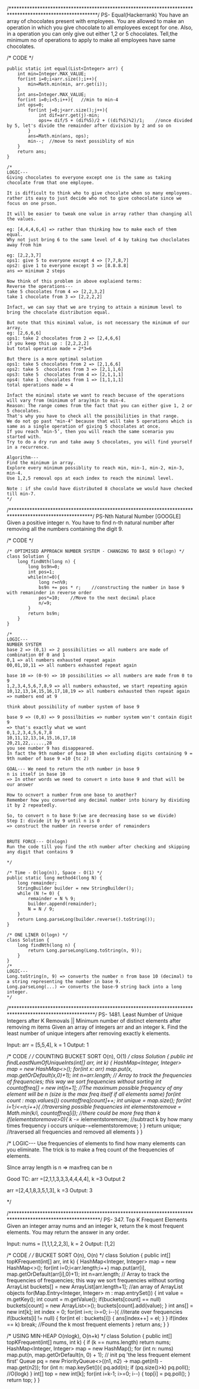 
/**********************************************************************************************************/
PS- Equal(Hackerrank)
You have an array of chocolates present with employees. 
You are allowed to make an operation in which you give chocolate to all employees except for one.
Also, in a operation you can only give out either 1,2 or 5 chocolates.
Tell,the minimum no of operations to apply to make all employees have same chocolates.

/* CODE */
```
public static int equal(List<Integer> arr) {
    int min=Integer.MAX_VALUE;
    for(int i=0;i<arr.size();i++){
        min=Math.min(min, arr.get(i));
    }
    int ans=Integer.MAX_VALUE;
    for(int i=0;i<5;i++){   //min to min-4
    int ops=0;
        for(int j=0;j<arr.size();j++){
            int dif=arr.get(j)-min;
            ops+= dif/5 + (dif%5)/2 + ((dif%5)%2)/1;    //once divided by 5, let's divide the remainder after division by 2 and so on
        }
        ans=Math.min(ans, ops);
        min--;  //move to next possiblity of min
    }
    return ans;
}

/*
LOGIC---
Giving chocolates to everyone except one is the same as taking chocolate from that one employee.

It is difficult to think who to give chocolate when so many employees.
rather its easy to just decide who not to give cohocolate since we focus on one prson.

It will be easier to tweak one value in array rather than changing all the values.

eg: [4,4,4,6,4] => rather than thinking how to make each of them equal.
Why not just bring 6 to the same level of 4 by taking two choclolates away from him

eg: [2,2,3,7]
ops1: give 5 to everyone except 4 => [7,7,8,7]
ops2: give 1 to everyone except 3 => [8.8.8.8]
ans => minimum 2 steps

Now think of this problem in above explaiend terms:
Reverse the operations---
take 5 chocolates from 4 => [2,2,3,2]
take 1 chocolate from 3 => [2,2,2,2]

Infact, we can say that we are trying to attain a minimum level to bring the chocolate distribution equal.

But note that this minimal value, is not necessary the minimum of our array.
eg: [2,6,6,6]
ops1: take 2 chocolates from 2 => [2,4,6,6]
if you keep this up : [2,2,2,2]
but total operation made = 2*3=6

But there is a more optimal solution
ops1: take 5 chocolates from 2 => [2,1,6,6]
ops2: take 5  chocolates from 3 => [2,1,1,6]
ops3: take 5  chocolates from 4 => [2,1,1,1]
ops4: take 1  chocolates from 1 => [1,1,1,1]
total operations made = 4 

Infact the minimal state we want to reach becuase of the operations will vary from (minimum of aray)min to min-4.
Reason: The range comes from the fact that you can either give 1, 2 or 5 chocolates. 
That's why you have to check all the possibilities in that range. 
We do not go past "min-4" because that will take 5 operations which is same as a single operation of giving 5 chocolates at once.
If you reach ‘min-5’, then you will reach the same scenario you started with.
Try to do a dry run and take away 5 chocolates, you will find yourself in a recurrence.

Algorithm---
Find the minimum in array. 
Explore every minimum possiblity to reach min, min-1, min-2, min-3, min-4.
Use 1,2,5 removal ops at each index to reach the minimal level.

Note : if she could have distributed 8 chocolate we would have checked till min-7.
*/
```

/********************************************************************************************************/
PS-Nth Natural Number [GOOGLE]
Given a positive integer n. You have to find n-th natural number after removing all the numbers containing the digit 9.

/* CODE */
```
/* OPTIMISED APPROACH NUMBER SYSTEM - CHANGING TO BASE 9 O(logn) */
class Solution {
    long findNth(long n) {
        long bs9n=0;
        int pos=1;
        while(n!=0){
            long r=n%9;
            bs9n += pos * r;    //constructing the number in base 9 with remaninder in reverse order
            pos*=10;    //Move to the next decimal place
            n/=9;
        }
        return bs9n;
    }
}

/*
LOGIC---
NUMBER SYSTEM
base 2 => (0,1) => 2 possibilities => all numbers are made of combination 0f 0 and 1
0,1 => all numbers exhausted repeat again
00,01,10,11 => all numbers exhausted repeat again

base 10 => (0-9) => 10 possibilities => all numbers are made from 0 to 9
1,2,3,4,5,6,7,8,9 => all numbers exhausted, we start repeating again
10,12,13,14,15,16,17,18,19 => all numbers exhausted then repeat again
=> numbers end at 9

think about possibility of number system of base 9

base 9 => (0,8) => 9 possilbities => number system won't contain digit 9
=> that's exactly what we want
0,1,2,3,4,5,6,7,8
10,11,12,13,14,15,16,17,18
20,21,22,.....,28
you see number 9 has disappeared.
In fact the 9th number of base 10 when excluding digits containing 9 = 9th number of base 9 =10 {tc 2)

GOAL--- We need to return the nth number in base 9
n is itself in base 10
=> In other words we need to convert n into base 9 and that will be our answer

How to ocnvert a number from one base to another?
Remember how you converted any decimal number into binary by dividing it by 2 repeatedly.

So, to convert n to base 9:(we are decreasing base so we divide)
Step I: divide it by 9 until n is 0
=> construct the number in reverse order of remainders


BRUTE FORCE--- O(nlogn)
Run the code till you find the nth number after checking and skipping any digit that contains 9

*/
```
```
/* Time - O(log(n)), Space - O(1) */
public static long method4(long N) {
    long remainder;
    StringBuilder builder = new StringBuilder();
    while (N != 0) {
        remainder = N % 9;
        builder.append(remainder);
        N = N / 9;
    }
    return Long.parseLong(builder.reverse().toString());
}
```
```
/* ONE LINER O(logn) */
class Solution {
    long findNth(long n) {
        return Long.parseLong(Long.toString(n, 9));
    }
}
/*
LOGIC---
Long.toString(n, 9) => converts the number n from base 10 (decimal) to a string representing the number in base 9.
Long.parseLong(...) => converts the base-9 string back into a long integer.
*/
```


/*********************************************************************************************************/
PS- 1481. Least Number of Unique Integers after K Removals || Minimum number of distinct elements after removing m items
Given an array of integers arr and an integer k. Find the least number of unique integers after removing exactly k elements.

Input: arr = [5,5,4], k = 1
Output: 1

/* CODE */
/* COUNTING BUCKET SORT O(n), O(1) */
class Solution {
    public int findLeastNumOfUniqueInts(int[] arr, int k) {
        HashMap<Integer, Integer> map = new HashMap<>();
        for(int x: arr) map.put(x, map.getOrDefault(x,0)+1);
        int n=arr.length;
        // Array to track the frequencies of frequencies; this way we sort frequencies without sorting
        int countoffreq[] = new int[n+1]; //The maximum possible frequency of any element will be n (size is the max freq itself if all elements same)
        for(int count : map.values()) countoffreq[count]++;
        int unique = map.size();
        for(int i=1;i<=n;i++){ //traversing possible frequencies
            int elementstoremove = Math.min(k/i, countoffreq[i]); //there could be more freq than k
            if(elementstoremove>0){
                k -= i*elementstoremove; //subtract k by how many times frequency i occurs
                unique-=elementstoremove;
            }
        }
        return unique;   //traversed all frequencies and removed all elements
    }
}

/*
LOGIC---
Use frequencies of elements to find how many elements can you eliminate.
The trick is to make a freq count of the frequencies of elements.

SInce array length is n => maxfreq can be n

Good TC:
arr =[2,1,1,3,3,3,4,4,4,4], k =3
Output 2

arr =[2,4,1,8,3,5,1,3], k =3
Output: 3

*/

/***********************************************************************************************************/
PS- 347. Top K Frequent Elements
Given an integer array nums and an integer k, return the k most frequent elements. You may return the answer in any order.

Input: nums = [1,1,1,2,2,3], k = 2
Output: [1,2]

/* CODE */
/* BUCKET SORT O(n), O(n) */
class Solution {
    public int[] topKFrequent(int[] arr, int k) {
        HashMap<Integer, Integer> map = new HashMap<>();
        for(int i=0;i<arr.length;i++) map.put(arr[i], map.getOrDefault(arr[i],0)+1);
        int n=arr.length;
        // Array to track the frequencies of frequencies; this way we sort frequencies without sorting
        ArrayList<Integer> buckets[] = new ArrayList[arr.length+1]; //an array of ArrayList<Integer> objects
        for(Map.Entry<Integer, Integer> m : map.entrySet()) {
            int value = m.getKey();
            int count = m.getValue();
            if(buckets[count] == null) buckets[count] = new ArrayList<>();
            buckets[count].add(value);
        }
        int ans[] = new int[k];
        int index = 0;
        for(int i=n; i>=0; i--){    //iterate over frequencies
            if(buckets[i] != null) {
                for(int el : buckets[i]) {
                    ans[index++] = el;
                }
            }
            if(index == k) break; //Found the k most frequent elements
        }
        return ans;
    }
}


/* USING MIN-HEAP O(nlogk), O(n+k) */
class Solution {
    public int[] topKFrequent(int[] nums, int k) {
        if (k == nums.length) return nums;
        HashMap<Integer, Integer> map = new HashMap();
        for (int n: nums) map.put(n, map.getOrDefault(n, 0) + 1);
        // init pq 'the less frequent element first'
        Queue<Integer> pq = new PriorityQueue<>((n1, n2) -> map.get(n1) - map.get(n2));
        for (int n: map.keySet()){
          pq.add(n);
          if (pq.size()>k) pq.poll();    //O(logk)
        }
        int[] top = new int[k];
        for(int i=k-1; i>=0; i--) {
            top[i] = pq.poll();
        }
        return top;
    }
}